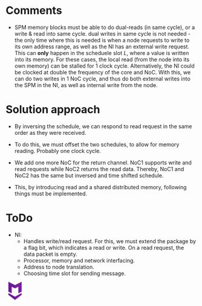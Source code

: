 # Comments
* SPM memory blocks must be able to do dual-reads (in same cycle), or a write & read into same cycle. dual writes in same cycle is not needed - the only time where this is needed is when a node requests to write to its own address range, as well as the NI has an external write request. This can **only** happen in the scheduele slot *L*, where a value is written into its memory. For these cases, the local read (from the node into its own memory) can be stalled for 1 clock cycle. Alternatively, the NI could be clocked at double the frequency of the core and NoC. With this, we can do two writes in 1 NoC cycle, and thus do both external writes into the SPM in the NI, as well as internal write from the node.


# Solution approach
* By inversing the schedule, we can respond to read request in the same order as they were received.
* To do this, we must offset the two schedules, to allow for memory reading. Probably one clock cycle.

* We add one more NoC for the return channel. NoC1 supports write and read requests while NoC2 returns the read data. Thereby, NoC1 and NoC2 has the same but inversed and time shifted schedule.

* This, by introducing read and a shared distributed memory, following things must be implemented.

# ToDo
* NI:
    * Handles write/read request. For this, we must extend the package by a flag bit, which indicates a read or write. On a read request, the data packet is empty.
    * Processor, memory and network interfacing.
    * Address to node translation.
    * Choosing time slot for sending message.



![alt tex][logo]


[logo]: https://github.com/adam-p/markdown-here/raw/master/src/common/images/icon48.png "Logo Title Text 2"

